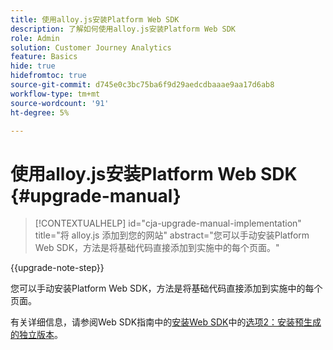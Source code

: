 ```yaml
---
title: 使用alloy.js安装Platform Web SDK
description: 了解如何使用alloy.js安装Platform Web SDK
role: Admin
solution: Customer Journey Analytics
feature: Basics
hide: true
hidefromtoc: true
source-git-commit: d745e0c3bc75ba6f9d29aedcdbaaae9aa17d6ab8
workflow-type: tm+mt
source-wordcount: '91'
ht-degree: 5%

---
```


# 使用alloy.js安装Platform Web SDK {#upgrade-manual}

<!-- markdownlint-disable MD034 -->

>[!CONTEXTUALHELP]
>id="cja-upgrade-manual-implementation"
>title="将 alloy.js 添加到您的网站"
>abstract="您可以手动安装Platform Web SDK，方法是将基础代码直接添加到实施中的每个页面。"

<!-- markdownlint-enable MD034 -->

{{upgrade-note-step}}

您可以手动安装Platform Web SDK，方法是将基础代码直接添加到实施中的每个页面。

有关详细信息，请参阅Web SDK指南中的[安装Web SDK](https://experienceleague.adobe.com/en/docs/experience-platform/edge/fundamentals/installing-the-sdk)中的[选项2：安装预生成的独立版本](https://experienceleague.adobe.com/en/docs/experience-platform/edge/fundamentals/installing-the-sdk#option-2-installing-the-prebuilt-standalone-version)。

